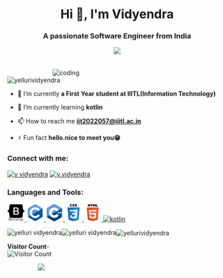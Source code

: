 <h1 align="center">Hi 👋, I'm Vidyendra</h1>
<h3 align="center">A passionate Software Engineer from India</h3>


<p align="center">
<img src="https://readme-typing-svg.herokuapp.com/?lines=<+Hello+World+/+>;;&font=Fira%20Code&center=true&width=440&height=45&color=#5c7ef7&vCenter=true&size=22">
</p>
<br>

<img align="right" alt="coding" width="400" src="https://camo.githubusercontent.com/0e697e1adebf339fffefa3be33c267dc2933cfe41398f8a3adec535473eade4f/68747470733a2f2f6d69726f2e6d656469756d2e636f6d2f6d61782f3835302f302a37513379765349765f7430696f4a2d5a2e676966">

<p align="left"> <img src="https://komarev.com/ghpvc/?username=yellurividyendra&label=Profile%20views&color=0e75b6&style=flat" alt="yellurividyendra" /> </p>

- 🔭 I’m currently **a First Year student at IIITL(Information Technology)**

- 🌱 I’m currently learning **kotlin**

- 📫 How to reach me **iit2022057@iiitl.ac.in**

- ⚡ Fun fact **hello.nice to meet you😁**

<h3 align="left">Connect with me:</h3>
<p align="left">
<a href="https://www.linkedin.com/in/y-vidyendra-3ba785259" target="blank"><img align="center" src="https://raw.githubusercontent.com/rahuldkjain/github-profile-readme-generator/master/src/images/icons/Social/linked-in-alt.svg" alt="y vidyendra" height="30" width="40" /></a>
<a href="https://instagram.com/y.vidyendra" target="blank"><img align="center" src="https://raw.githubusercontent.com/rahuldkjain/github-profile-readme-generator/master/src/images/icons/Social/instagram.svg" alt="y.vidyendra" height="30" width="40" /></a>
</p>

<h3 align="left">Languages and Tools:</h3>
<p align="left"> <a href="https://getbootstrap.com" target="_blank" rel="noreferrer"> <img src="https://raw.githubusercontent.com/devicons/devicon/master/icons/bootstrap/bootstrap-plain-wordmark.svg" alt="bootstrap" width="40" height="40"/> </a> <a href="https://www.cprogramming.com/" target="_blank" rel="noreferrer"> <img src="https://raw.githubusercontent.com/devicons/devicon/master/icons/c/c-original.svg" alt="c" width="40" height="40"/> </a> <a href="https://www.w3schools.com/cpp/" target="_blank" rel="noreferrer"> <img src="https://raw.githubusercontent.com/devicons/devicon/master/icons/cplusplus/cplusplus-original.svg" alt="cplusplus" width="40" height="40"/> </a> <a href="https://www.w3schools.com/css/" target="_blank" rel="noreferrer"> <img src="https://raw.githubusercontent.com/devicons/devicon/master/icons/css3/css3-original-wordmark.svg" alt="css3" width="40" height="40"/> </a> <a href="https://www.w3.org/html/" target="_blank" rel="noreferrer"> <img src="https://raw.githubusercontent.com/devicons/devicon/master/icons/html5/html5-original-wordmark.svg" alt="html5" width="40" height="40"/> </a> <a href="https://kotlinlang.org" target="_blank" rel="noreferrer"> <img src="https://www.vectorlogo.zone/logos/kotlinlang/kotlinlang-icon.svg" alt="kotlin" width="40" height="40"/> </a> </p>

<p><img align="left" src="https://github-readme-stats.vercel.app/api/top-langs?username=yellurividyendra&show_icons=true&locale=en&layout=compact&theme=tokyonight" alt="yelluri vidyendra" /></p>

<p><img align="left" src="https://github-readme-stats.vercel.app/api?username=yellurividyendra&show_icons=true&theme=tokyonight" alt="yelluri vidyendra" /></p>

<p><img align="center" src="https://github-readme-streak-stats.herokuapp.com/?user=yellurividyendra&show_icons=true&theme=tokyonight" alt="yellurividyendra" /></p>

**Visitor Count**-  
![Visitor Count](https://profile-counter.glitch.me/yellurividyendra/count.svg)
</p>
<img src="https://raw.githubusercontent.com/BrunnerLivio/brunnerlivio/master/images/marquee.svg" style="transform: translateX(5em)">

